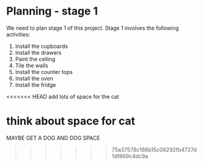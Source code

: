 # Planning - stage 1

We need to plan stage 1 of this project. Stage 1 involves the following activities:

1. Install the cupboards
1. Install the drawers
1. Paint the ceiling
1. Tile the walls
1. Install the counter tops
1. Install the oven
1. Install the fridge

<<<<<<< HEAD
add lots of space for the cat

think about space for cat
=======


MAYBE GET A DOG AND DOG SPACE
>>>>>>> 75a37578c166b15c06292fb4727d1df869c4dc9a
